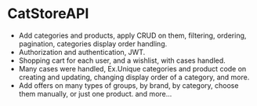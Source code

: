 # CatStoreAPI

* Add categories and products, apply CRUD on them, filtering, ordering, pagination, categories display order handling.
* Authorization and authentication, JWT.
* Shopping cart for each user, and a wishlist, with cases handled.
* Many cases were handled, Ex.Unique categories and product code on creating and updating, changing display order of a category, and more.
* Add offers on many types of groups, by brand, by category, choose them manually, or just one product.
and more...
